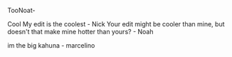 TooNoat-

Cool
My edit is the coolest - Nick
Your edit might be cooler than mine, but doesn't that make mine hotter than yours? - Noah


im the big kahuna - marcelino 
